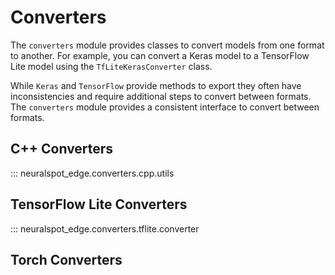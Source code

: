 # Converters

The `converters` module provides classes to convert models from one format to another. For example, you can convert a Keras model to a TensorFlow Lite model using the `TfLiteKerasConverter` class.

While `Keras` and `TensorFlow` provide methods to export they often have inconsistencies and require additional steps to convert between formats. The `converters` module provides a consistent interface to convert between formats.

## C++ Converters

::: neuralspot_edge.converters.cpp.utils

## TensorFlow Lite Converters

::: neuralspot_edge.converters.tflite.converter

## Torch Converters
